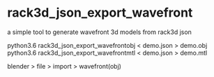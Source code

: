 # rack3d_json_export_wavefront  
a simple tool to generate wavefront 3d models from rack3d json  

python3.6 rack3d_json_export_wavefrontobj < demo.json > demo.obj  
python3.6 rack3d_json_export_wavefrontmtl < demo.json > demo.mtl  

blender > file > import > wavefront(obj)  
